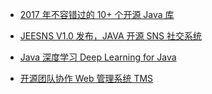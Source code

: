 * [2017 年不容错过的 10+ 个开源 Java 库](https://www.oschina.net/translate/java-libraries-you-cannot-miss-in-2017)

* [JEESNS V1.0 发布，JAVA 开源 SNS 社交系统](https://www.oschina.net/news/82865/jeesns-1-0)

* [Java 深度学习 Deep Learning for Java](https://deeplearning4j.org/)

* [开源团队协作 Web 管理系统 TMS](http://git.oschina.net/xiweicheng/tms)

